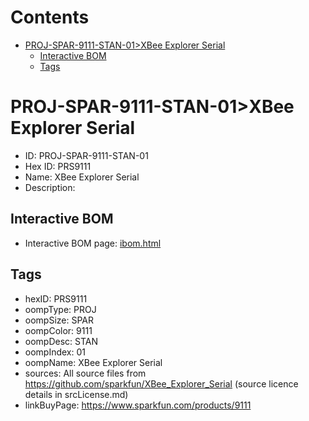 



Contents
========

* [PROJ-SPAR-9111-STAN-01>XBee Explorer Serial](#proj-spar-9111-stan-01xbee-explorer-serial)
	* [Interactive BOM](#interactive-bom)
	* [Tags](#tags)

# PROJ-SPAR-9111-STAN-01>XBee Explorer Serial

- ID: PROJ-SPAR-9111-STAN-01
- Hex ID: PRS9111
- Name: XBee Explorer Serial
- Description: 

## Interactive BOM

- Interactive BOM page: [ibom.html](kicad/bom/ibom.html)

## Tags

- hexID: PRS9111
- oompType: PROJ
- oompSize: SPAR
- oompColor: 9111
- oompDesc: STAN
- oompIndex: 01
- oompName: XBee Explorer Serial
- sources: All source files from https://github.com/sparkfun/XBee_Explorer_Serial (source licence details in srcLicense.md)
- linkBuyPage: https://www.sparkfun.com/products/9111
